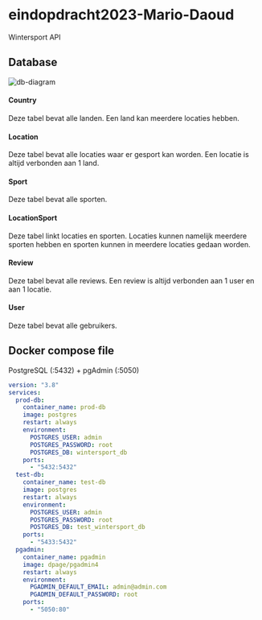 # eindopdracht2023-Mario-Daoud
Wintersport API

## Database 
![db-diagram](https://github.com/vives-backendprogramming/eindopdracht2023-Mario-Daoud/assets/113902874/f7a785bb-bbbf-4da7-82f8-feb92abe4fec)

#### Country
Deze tabel bevat alle landen. Een land kan meerdere locaties hebben.
#### Location
Deze tabel bevat alle locaties waar er gesport kan worden. Een locatie is altijd verbonden aan 1 land. 
#### Sport
Deze tabel bevat alle sporten.
#### LocationSport
Deze tabel linkt locaties en sporten. Locaties kunnen namelijk meerdere sporten hebben en sporten kunnen in meerdere locaties gedaan worden.
#### Review
Deze tabel bevat alle reviews. Een review is altijd verbonden aan 1 user en aan 1 locatie.
#### User
Deze tabel bevat alle gebruikers.

## Docker compose file
PostgreSQL (:5432) + pgAdmin (:5050)
```yaml
version: "3.8"
services:
  prod-db:
    container_name: prod-db
    image: postgres
    restart: always
    environment:
      POSTGRES_USER: admin
      POSTGRES_PASSWORD: root
      POSTGRES_DB: wintersport_db
    ports:
      - "5432:5432"
  test-db:
    container_name: test-db
    image: postgres
    restart: always
    environment:
      POSTGRES_USER: admin
      POSTGRES_PASSWORD: root
      POSTGRES_DB: test_wintersport_db
    ports:
      - "5433:5432"
  pgadmin:
    container_name: pgadmin
    image: dpage/pgadmin4
    restart: always
    environment:
      PGADMIN_DEFAULT_EMAIL: admin@admin.com
      PGADMIN_DEFAULT_PASSWORD: root
    ports:
      - "5050:80"
```
